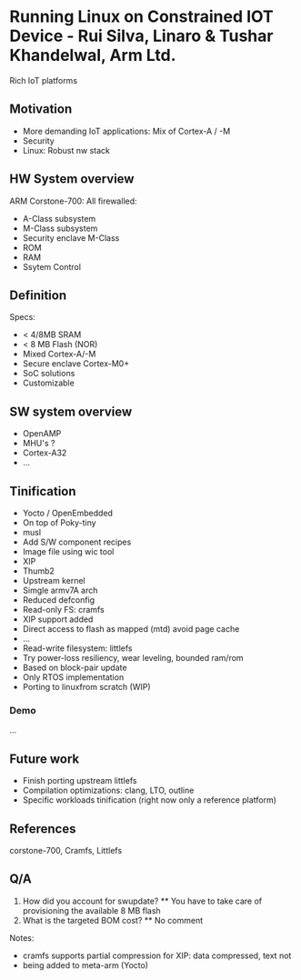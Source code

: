 # Running Linux on Constrained IOT Device - Rui Silva, Linaro & Tushar Khandelwal, Arm Ltd.

Rich IoT platforms

## Motivation

* More demanding IoT applications: Mix of Cortex-A / -M
* Security
* Linux: Robust nw stack

## HW System overview

ARM Corstone-700: All firewalled:

* A-Class subsystem
* M-Class subsystem
* Security enclave M-Class
* ROM
* RAM
* Ssytem Control

## Definition

Specs:

* < 4/8MB SRAM
* < 8 MB Flash (NOR)
* Mixed Cortex-A/-M
* Secure enclave Cortex-M0+
* SoC solutions
* Customizable

## SW system overview

* OpenAMP
* MHU's ?
* Cortex-A32
* ...

## Tinification

* Yocto / OpenEmbedded
* On top of Poky-tiny
* musl
* Add S/W component recipes
* Image file using wic tool
* XIP
* Thumb2
* Upstream kernel
* Simgle armv7A arch
* Reduced defconfig
* Read-only FS: cramfs
* XIP support added
* Direct access to flash as mapped (mtd) avoid page cache
* ...
* Read-write filesystem: littlefs
* Try power-loss resiliency, wear leveling, bounded ram/rom
* Based on block-pair update
* Only RTOS implementation
* Porting to linuxfrom scratch (WIP)

### Demo

...

## Future work

* Finish porting upstream littlefs
* Compilation optimizations: clang, LTO, outline
* Specific workloads tinification (right now only a reference platform)

## References

corstone-700, Cramfs, Littlefs

## Q/A

1. How did you account for swupdate?
   ** You have to take care of provisioning the available 8 MB flash
1. What is the targeted BOM cost?
   ** No comment

Notes:

* cramfs supports partial compression for XIP: data compressed, text not
* being added to meta-arm (Yocto)


